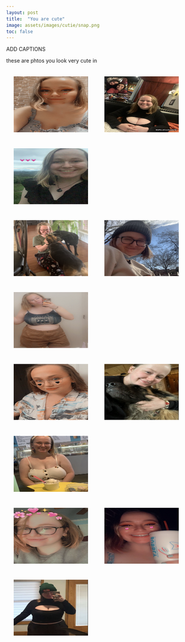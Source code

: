 ```yaml
---
layout: post
title:  "You are cute"
image: assets/images/cutie/snap.png
toc: false
---
```

ADD CAPTIONS

these are phtos you look very cute in 


<div class="row">
<img src="/assets/images/cutie/blue.png" alt="Alternative Text" width="200" height="150"  hspace="20" vspace="20">

<img src="/assets/images/cutie/brunos.png" alt="Alternative Text" width="200" height="150"  hspace="20" vspace="20">

<img src="/assets/images/cutie/costa rica.png" alt="Alternative Text" width="200" height="150"  hspace="20" vspace="20">
</div>



<div class="row"> 
<img src="/assets/images/cutie/rudy.png" alt="Alternative Text" width="200" height="150"  hspace="20" vspace="20">

<img src="/assets/images/cutie/outside.png" alt="Alternative Text" width="200" height="150"  hspace="20" vspace="20">

<img src="/assets/images/cutie/mirror.png" alt="Alternative Text" width="200" height="150"  hspace="20" vspace="20">
</div>





<div class="row">
<img src="/assets/images/cutie/cute.png" alt="Alternative Text" width="200" height="150"  hspace="20" vspace="20">

<img src="/assets/images/cutie/daisy.png" alt="Alternative Text" width="200" height="150"  hspace="20" vspace="20">

<img src="/assets/images/cutie/loblolly.png" alt="Alternative Text" width="200" height="150"  hspace="20" vspace="20">
</div>


<div class="row">
<img src="/assets/images/cutie/snap.png" alt="Alternative Text" width="200" height="150"  hspace="20" vspace="20">

<img src="/assets/images/cutie/sonic.png" alt="Alternative Text" width="200" height="150"  hspace="20" vspace="20">

<img src="/assets/images/cutie/tits.png" alt="Alternative Text" width="200" height="150"  hspace="20" vspace="20">
</div>